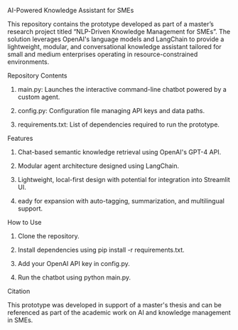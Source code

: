 AI-Powered Knowledge Assistant for SMEs

This repository contains the prototype developed as part of a master’s research project titled “NLP-Driven Knowledge Management for SMEs”. The solution leverages OpenAI's language models and LangChain to provide a lightweight, modular, and conversational knowledge assistant tailored for small and medium enterprises operating in resource-constrained environments.

Repository Contents

1. main.py: Launches the interactive command-line chatbot powered by a custom agent.

2. config.py: Configuration file managing API keys and data paths.

3. requirements.txt: List of dependencies required to run the prototype.

Features

1. Chat-based semantic knowledge retrieval using OpenAI's GPT-4 API.

2. Modular agent architecture designed using LangChain.

3. Lightweight, local-first design with potential for integration into Streamlit UI.

4. eady for expansion with auto-tagging, summarization, and multilingual support.

How to Use

1. Clone the repository.

2. Install dependencies using pip install -r requirements.txt.

3. Add your OpenAI API key in config.py.

4. Run the chatbot using python main.py.

Citation

This prototype was developed in support of a master's thesis and can be referenced as part of the academic work on AI and knowledge management in SMEs.
